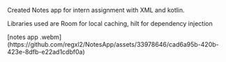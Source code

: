 <p>Created Notes app for intern assignment with XML and kotlin.</p>
<p>Libraries used are Room for local caching, hilt for dependency injection</p>[notes app .webm](https://github.com/regxl2/NotesApp/assets/33978646/cad6a95b-420b-423e-8dfb-e22ad1cdbf0a)
